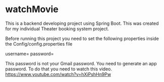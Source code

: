 # watchMovie
This is a backend developing project using Spring Boot. This was created for my individual Theater booking system project.


Before running this project you need to set the following properties inside the Config/config.properties file

username=<Your email>
password=<Your Password>

This password is not your Gmail password. You need to generate an app password.
To do that you need to watch this video.
https://www.youtube.com/watch?v=hXiPshHn9Pw
